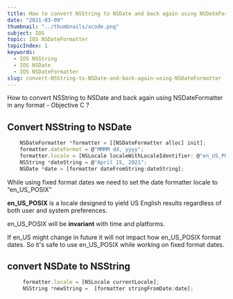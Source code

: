 ```yaml
---
title: How to convert NSString to NSDate and back again using NSDateFormatter in any format - Objective C ?
date: "2021-03-09"
thumbnail: "../thumbnails/xcode.png"
subject: IOS
topic: IOS NSDateFormatter
topicIndex: 1
keywords:
  - IOS NSString
  - IOS NSDate
  - IOS NSDateFormatter
slug: convert-NSString-to-NSDate-and-back-again-using-NSDateFormatter
---
```


How to convert NSString to NSDate and back again using NSDateFormatter in any format - Objective C ?

## Convert NSString to NSDate

```js
    NSDateFormatter *formatter = [[NSDateFormatter alloc] init];
    formatter.dateFormat = @"MMMM dd, yyyy";
    formatter.locale = [NSLocale localeWithLocaleIdentifier: @"en_US_POSIX"];
    NSString *dateString = @"April 15, 2021";
    NSDate *date = [formatter dateFromString:dateString];
```


While using fixed format dates we need to set the date formatter locale to “en_US_POSIX”

**en_US_POSIX** is a locale designed to yield US English results regardless of both user and system preferences.


en_US_POSIX will be **invariant** with time and platforms.

 If en_US might change in future it will not impact how en_US_POSIX format dates. So it's safe to use en_US_POSIX while working on fixed format dates.



## convert NSDate to NSString

```js
     formatter.locale = [NSLocale currentLocale];
     NSString *newString =  [formatter stringFromDate:date];
```
